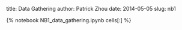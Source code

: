 title: Data Gathering 
author: Patrick Zhou 
date: 2014-05-05
slug: nb1 

{% notebook NB1_data_gathering.ipynb cells[:] %}

